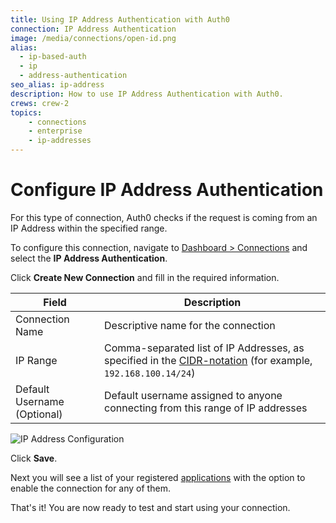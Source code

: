 ```yaml
---
title: Using IP Address Authentication with Auth0
connection: IP Address Authentication
image: /media/connections/open-id.png
alias:
  - ip-based-auth
  - ip
  - address-authentication
seo_alias: ip-address
description: How to use IP Address Authentication with Auth0.
crews: crew-2
topics:
    - connections
    - enterprise
    - ip-addresses
---
```

# Configure IP Address Authentication

For this type of connection, Auth0 checks if the request is coming from an IP Address within the specified range. 

To configure this connection, navigate to [Dashboard > Connections](${manage_url}/#/connections/enterprise) and select the __IP Address Authentication__.

Click __Create New Connection__ and fill in the required information.

Field | Description
------|------------
Connection Name | Descriptive name for the connection
IP Range | Comma-separated list of IP Addresses, as specified in the [CIDR-notation](http://en.wikipedia.org/wiki/Classless_Inter-Domain_Routing) (for example, `192.168.100.14/24`)
Default Username (Optional) | Default username assigned to anyone connecting from this range of IP addresses

![IP Address Configuration](/media/articles/connections/enterprise/ip-address/ip.png)

Click __Save__.

Next you will see a list of your registered [applications](${manage_url}/#/applications) with the option to enable the connection for any of them.

That's it! You are now ready to test and start using your connection.
